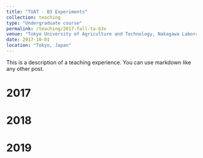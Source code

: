 ```yaml
---
title: "TUAT - B3 Experiments"
collection: teaching
type: "Undergraduate course"
permalink: /teaching/2017-fall-ta-b3x
venue: "Tokyo University of Agriculture and Technology, Nakagawa Laboratory"
date: 2017-10-01
location: "Tokyo, Japan"
---
```


This is a description of a teaching experience. You can use markdown like any other post.

2017
======


2018
======


2019
======

